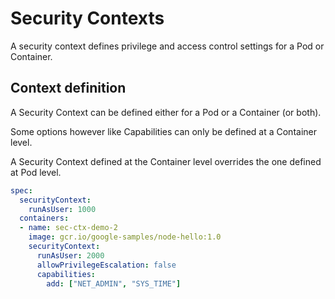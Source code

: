 # Security Contexts

A security context defines privilege and access control settings for a Pod or Container.

## Context definition

A Security Context can be defined either for a Pod or a Container (or both).

Some options however like Capabilities can only be defined at a Container level.

A Security Context defined at the Container level overrides the one defined at Pod level.

```yaml
spec:
  securityContext:
    runAsUser: 1000
  containers:
  - name: sec-ctx-demo-2
    image: gcr.io/google-samples/node-hello:1.0
    securityContext:
      runAsUser: 2000
      allowPrivilegeEscalation: false
      capabilities:
        add: ["NET_ADMIN", "SYS_TIME"]
```